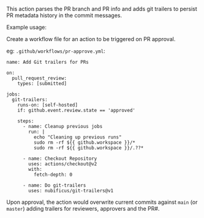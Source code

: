 This action parses the PR branch and PR info and adds git trailers
to persist PR metadata history in the commit messages.

Example usage:

Create a workflow file for an action to be triggered on PR approval.

eg:
`.github/workflows/pr-approve.yml`:

```
name: Add Git trailers for PRs

on:
  pull_request_review:
    types: [submitted]

jobs:
  git-trailers:
    runs-on: [self-hosted]
    if: github.event.review.state == 'approved'

    steps:
      - name: Cleanup previous jobs
        run: |
          echo "Cleaning up previous runs"
          sudo rm -rf ${{ github.workspace }}/*
          sudo rm -rf ${{ github.workspace }}/.??*

      - name: Checkout Repository
        uses: actions/checkout@v2
        with:
          fetch-depth: 0

      - name: Do git-trailers
        uses: nubificus/git-trailers@v1
```

Upon approval, the action would overwrite current commits against `main` (or `master`)
adding trailers for reviewers, approvers and the PR#.
